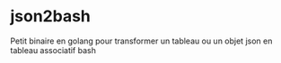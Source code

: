 # json2bash
Petit binaire en golang pour transformer un tableau ou un objet json en tableau associatif bash
